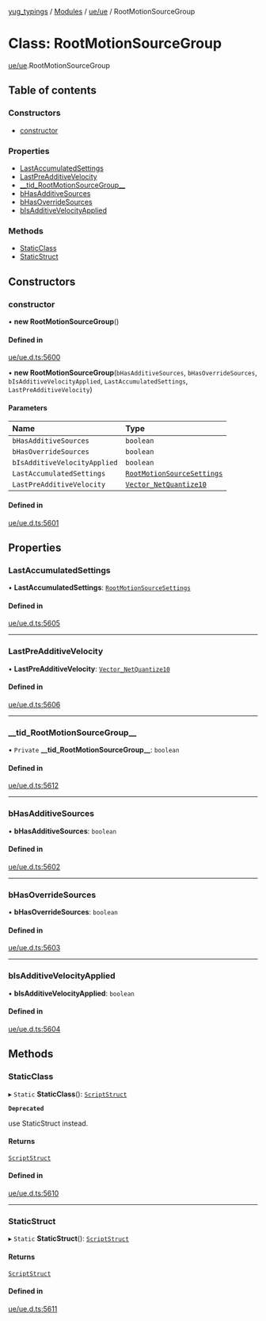 [yug_typings](../README.md) / [Modules](../modules.md) / [ue/ue](../modules/ue_ue.md) / RootMotionSourceGroup

# Class: RootMotionSourceGroup

[ue/ue](../modules/ue_ue.md).RootMotionSourceGroup

## Table of contents

### Constructors

- [constructor](ue_ue.RootMotionSourceGroup.md#constructor)

### Properties

- [LastAccumulatedSettings](ue_ue.RootMotionSourceGroup.md#lastaccumulatedsettings)
- [LastPreAdditiveVelocity](ue_ue.RootMotionSourceGroup.md#lastpreadditivevelocity)
- [\_\_tid\_RootMotionSourceGroup\_\_](ue_ue.RootMotionSourceGroup.md#__tid_rootmotionsourcegroup__)
- [bHasAdditiveSources](ue_ue.RootMotionSourceGroup.md#bhasadditivesources)
- [bHasOverrideSources](ue_ue.RootMotionSourceGroup.md#bhasoverridesources)
- [bIsAdditiveVelocityApplied](ue_ue.RootMotionSourceGroup.md#bisadditivevelocityapplied)

### Methods

- [StaticClass](ue_ue.RootMotionSourceGroup.md#staticclass)
- [StaticStruct](ue_ue.RootMotionSourceGroup.md#staticstruct)

## Constructors

### constructor

• **new RootMotionSourceGroup**()

#### Defined in

[ue/ue.d.ts:5600](https://github.com/YugMetaverse/yug_typings/blob/25cad34/ue/ue.d.ts#L5600)

• **new RootMotionSourceGroup**(`bHasAdditiveSources`, `bHasOverrideSources`, `bIsAdditiveVelocityApplied`, `LastAccumulatedSettings`, `LastPreAdditiveVelocity`)

#### Parameters

| Name | Type |
| :------ | :------ |
| `bHasAdditiveSources` | `boolean` |
| `bHasOverrideSources` | `boolean` |
| `bIsAdditiveVelocityApplied` | `boolean` |
| `LastAccumulatedSettings` | [`RootMotionSourceSettings`](ue_ue.RootMotionSourceSettings.md) |
| `LastPreAdditiveVelocity` | [`Vector_NetQuantize10`](ue_ue.Vector_NetQuantize10.md) |

#### Defined in

[ue/ue.d.ts:5601](https://github.com/YugMetaverse/yug_typings/blob/25cad34/ue/ue.d.ts#L5601)

## Properties

### LastAccumulatedSettings

• **LastAccumulatedSettings**: [`RootMotionSourceSettings`](ue_ue.RootMotionSourceSettings.md)

#### Defined in

[ue/ue.d.ts:5605](https://github.com/YugMetaverse/yug_typings/blob/25cad34/ue/ue.d.ts#L5605)

___

### LastPreAdditiveVelocity

• **LastPreAdditiveVelocity**: [`Vector_NetQuantize10`](ue_ue.Vector_NetQuantize10.md)

#### Defined in

[ue/ue.d.ts:5606](https://github.com/YugMetaverse/yug_typings/blob/25cad34/ue/ue.d.ts#L5606)

___

### \_\_tid\_RootMotionSourceGroup\_\_

• `Private` **\_\_tid\_RootMotionSourceGroup\_\_**: `boolean`

#### Defined in

[ue/ue.d.ts:5612](https://github.com/YugMetaverse/yug_typings/blob/25cad34/ue/ue.d.ts#L5612)

___

### bHasAdditiveSources

• **bHasAdditiveSources**: `boolean`

#### Defined in

[ue/ue.d.ts:5602](https://github.com/YugMetaverse/yug_typings/blob/25cad34/ue/ue.d.ts#L5602)

___

### bHasOverrideSources

• **bHasOverrideSources**: `boolean`

#### Defined in

[ue/ue.d.ts:5603](https://github.com/YugMetaverse/yug_typings/blob/25cad34/ue/ue.d.ts#L5603)

___

### bIsAdditiveVelocityApplied

• **bIsAdditiveVelocityApplied**: `boolean`

#### Defined in

[ue/ue.d.ts:5604](https://github.com/YugMetaverse/yug_typings/blob/25cad34/ue/ue.d.ts#L5604)

## Methods

### StaticClass

▸ `Static` **StaticClass**(): [`ScriptStruct`](ue_ue.ScriptStruct.md)

**`Deprecated`**

use StaticStruct instead.

#### Returns

[`ScriptStruct`](ue_ue.ScriptStruct.md)

#### Defined in

[ue/ue.d.ts:5610](https://github.com/YugMetaverse/yug_typings/blob/25cad34/ue/ue.d.ts#L5610)

___

### StaticStruct

▸ `Static` **StaticStruct**(): [`ScriptStruct`](ue_ue.ScriptStruct.md)

#### Returns

[`ScriptStruct`](ue_ue.ScriptStruct.md)

#### Defined in

[ue/ue.d.ts:5611](https://github.com/YugMetaverse/yug_typings/blob/25cad34/ue/ue.d.ts#L5611)
